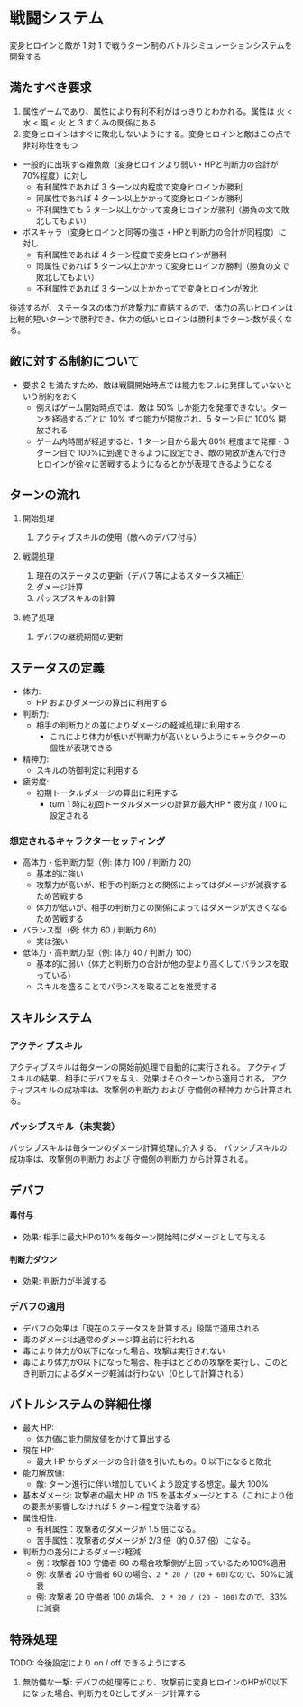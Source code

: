 # 戦闘システム

変身ヒロインと敵が 1 対 1 で戦うターン制のバトルシミュレーションシステムを開発する

## 満たすべき要求

1. 属性ゲームであり、属性により有利不利がはっきりとわかれる。属性は 火 < 水 < 風 < 火 と 3 すくみの関係にある
2. 変身ヒロインはすぐに敗北しないようにする。変身ヒロインと敵はこの点で非対称性をもつ

- 一般的に出現する雑魚敵（変身ヒロインより弱い・HPと判断力の合計が 70%程度）に対し
  - 有利属性であれば 3 ターン以内程度で変身ヒロインが勝利
  - 同属性であれば 4 ターン以上かかって変身ヒロインが勝利
  - 不利属性でも 5 ターン以上かかって変身ヒロインが勝利（勝負の文で敗北してもよい）
- ボスキャラ（変身ヒロインと同等の強さ・HPと判断力の合計が同程度）に対し
  - 有利属性であれば 4 ターン程度で変身ヒロインが勝利
  - 同属性であれば 5 ターン以上かかって変身ヒロインが勝利（勝負の文で敗北してもよい）
  - 不利属性であれば 3 ターン以上かかってで変身ヒロインが敗北

後述するが、ステータスの体力が攻撃力に直結するので、体力の高いヒロインは比較的短いターンで勝利でき、体力の低いヒロインは勝利までターン数が長くなる。

## 敵に対する制約について

- 要求 2 を満たすため、敵は戦闘開始時点では能力をフルに発揮していないという制約をおく
  - 例えばゲーム開始時点では、敵は 50% しか能力を発揮できない。ターンを経過するごとに 10% ずつ能力が開放され、5 ターン目に 100% 開放される
  - ゲーム内時間が経過すると、1 ターン目から最大 80% 程度まで発揮・3 ターン目で 100%に到達できるように設定でき、敵の開放が進んで行きヒロインが徐々に苦戦するようになるとかが表現できるようになる

## ターンの流れ

1. 開始処理
   1. アクティブスキルの使用（敵へのデバフ付与）

2. 戦闘処理
   1. 現在のステータスの更新（デバフ等によるスタータス補正）
   2. ダメージ計算
   3. パッスブスキルの計算

3. 終了処理
   1. デバフの継続期間の更新

## ステータスの定義

- 体力:
  - HP およびダメージの算出に利用する
- 判断力:
  - 相手の判断力との差によりダメージの軽減処理に利用する
    - これにより体力が低いが判断力が高いというようにキャラクターの個性が表現できる
- 精神力:
  - スキルの防御判定に利用する
- 疲労度:
  - 初期トータルダメージの算出に利用する
    - turn 1 時に初回トータルダメージの計算が最大HP \* 疲労度 / 100 に設定される

### 想定されるキャラクターセッティング

- 高体力・低判断力型（例: 体力 100 / 判断力 20）
  - 基本的に強い
  - 攻撃力が高いが、相手の判断力との関係によってはダメージが減衰するため苦戦する
  - 体力が低いが、相手の判断力との関係によってはダメージが大きくなるため苦戦する
- バランス型（例: 体力 60 / 判断力 60）
  - 実は強い
- 低体力・高判断力型（例: 体力 40 / 判断力 100）
  - 基本的に弱い（体力と判断力の合計が他の型より高くしてバランスを取っている）
  - スキルを盛ることでバランスを取ることを推奨する

## スキルシステム

### アクティブスキル

アクティブスキルは毎ターンの開始前処理で自動的に実行される。
アクティブスキルの結果、相手にデバフを与え、効果はそのターンから適用される。
アクティブスキルの成功率は、攻撃側の判断力 および 守備側の精神力 から計算される。

### パッシブスキル（未実装）

パッシブスキルは毎ターンのダメージ計算処理に介入する。
パッシブスキルの成功率は、攻撃側の判断力 および 守備側の判断力 から計算される。

## デバフ

#### 毒付与

- 効果: 相手に最大HPの10%を毎ターン開始時にダメージとして与える

#### 判断力ダウン

- 効果: 判断力が半減する

### デバフの適用

- デバフの効果は「現在のステータスを計算する」段階で適用される
- 毒のダメージは通常のダメージ算出前に行われる
- 毒により体力が0以下になった場合、攻撃は実行されない
- 毒により体力が0以下になった場合、相手はとどめの攻撃を実行し、このとき判断力によるダメージ軽減は行わない（0として計算される）

## バトルシステムの詳細仕様

- 最大 HP:
  - 体力値に能力開放値をかけて算出する
- 現在 HP:
  - 最大 HP からダメージの合計値を引いたもの。0 以下になると敗北
- 能力解放値:
  - 敵: ターン進行に伴い増加していくよう設定する想定。最大 100%
- 基本ダメージ: 攻撃者の最大 HP の 1/5 を基本ダメージとする（これにより他の要素が影響しなければ 5 ターン程度で決着する）
- 属性相性:
  - 有利属性：攻撃者のダメージが 1.5 倍になる。
  - 苦手属性：攻撃者のダメージが 2/3 倍（約 0.67 倍）になる。
- 判断力の差分によるダメージ軽減:
  - 例：攻撃者 100 守備者 60 の場合攻撃側が上回っているため100%適用
  - 例: 攻撃者 20 守備者 60 の場合、`2 * 20 / (20 + 60)`なので、50%に減衰
  - 例: 攻撃者 20 守備者 100 の場合、 `2 * 20 / (20 + 100)`なので、33%に減衰

## 特殊処理

TODO: 今後設定により on / off できるようにする

1. 無防備な一撃: デバフの処理等により、攻撃前に変身ヒロインのHPが0以下になった場合、判断力を0としてダメージ計算する
